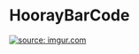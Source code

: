 # HoorayBarCode
<a href="https://imgur.com/uOMAtNi"><img src="https://i.imgur.com/uOMAtNi.gif" title="source: imgur.com" /></a>

